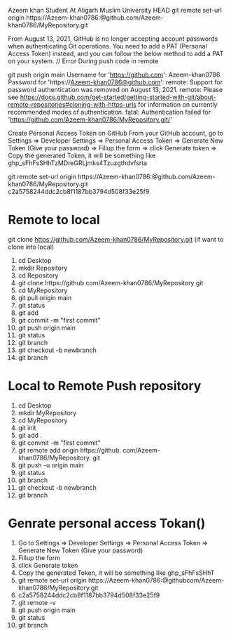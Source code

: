 Azeem khan
Student At Aligarh Muslim University
 HEAD
git remote set-url origin https://Azeem-khan0786:<your-token>@github.com/Azeem-khan0786/MyRepository.git

From August 13, 2021, GitHub is no longer accepting account passwords when authenticating Git operations. You need to add a PAT (Personal Access Token) instead, and you can follow the below method to add a PAT on your system.
// Error During push code in remote

git push origin main Username for 'https://github.com': Azeem-khan0786 Password for 'https://Azeem-khan0786@github.com':  remote: Support for password authentication was removed on August 13, 2021. remote: Please see https://docs.github.com/get-started/getting-started-with-git/about-remote-repositories#cloning-with-https-urls for information on currently recommended modes of authentication. fatal: Authentication failed for 'https://github.com/Azeem-khan0786/MyRepository.git/'

Create Personal Access Token on GitHub
From your GitHub account, go to Settings => Developer Settings => Personal Access Token => Generate New Token (Give your password) => Fillup the form => click Generate token => Copy the generated Token, it will be something like ghp_sFhFsSHhTzMDreGRLjmks4Tzuzgthdvfsrta

 git remote set-url origin https://Azeem-khan0786:<your-token>@github.com/Azeem-khan0786/MyRepository.git
 c2a5758244ddc2cb8f1187bb3794d508f33e25f9

# Remote to local 
git clone https://github.com/Azeem-khan0786/MyRepository.git (if want to clone into local)
1. cd Desktop 
2. mkdir Repository
3. cd Repository
4. git clone https://github com/Azeem-khan0786/MyRepository git
5. cd MyRepository
6. git pull origin main
7. git status
8. git add  
9. git commit -m "first commit"
10. git push origin main
11. git status
12. git branch
13. git checkout -b newbranch
14. git branch

# Local to Remote Push repository
1. cd Desktop 
2. mkdir MyRepository
3. cd MyRepository
4. git init
5. git add . 
6. git commit -m "first commit"
7. git remote add origin https://github. com/Azeem-khan0786/MyRepository. git
8. git push -u origin main
9. git status
10. git branch
11. git checkout -b newbranch
12. git branch

# Genrate personal access Tokan()
1. Go to Settings => Developer Settings => Personal Access Token => Generate New Token (Give your password)
2. Fillup the form
3. click Generate token
4. Copy the generated Token, it will be something like ghp_sFhFsSHhT
5. git remote set-url origin https://Azeem-khan0786:<your-token>@githubcom/Azeem-khan0786/MyRepository.git
6. c2a5758244ddc2cb8f1187bb3794d508f33e25f9
7. git remote -v
8. git push origin main
9. git status
10. git branch

